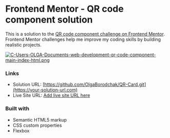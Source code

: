 # Frontend Mentor - QR code component solution

This is a solution to the [QR code component challenge on Frontend Mentor](https://www.frontendmentor.io/challenges/qr-code-component-iux_sIO_H). Frontend Mentor challenges help me improve my coding skills by building realistic projects. 

[![C-Users-OLGA-Documents-web-development-qr-code-component-main-index-html.png](https://i.postimg.cc/pTXzCzNP/C-Users-OLGA-Documents-web-development-qr-code-component-main-index-html.png)](https://postimg.cc/cK2v4K4z)

### Links

- Solution URL: [https://github.com/OlgaBorodchak/QR-Card.git](https://your-solution-url.com)
- Live Site URL: [Add live site URL here](https://your-live-site-url.com)

### Built with

- Semantic HTML5 markup
- CSS custom properties
- Flexbox
